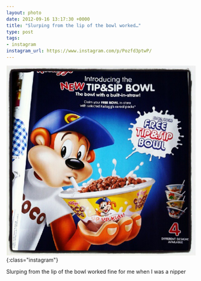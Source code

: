 ```yaml
---
layout: photo
date: 2012-09-16 13:17:30 +0000
title: "Slurping from the lip of the bowl worked…"
type: post
tags:
- instagram
instagram_url: https://www.instagram.com/p/Pozfd3ptwP/
---
```


![Instagram - Pozfd3ptwP](/img/Pozfd3ptwP.jpg){:class="instagram"}

Slurping from the lip of the bowl worked fine for me when I was a nipper
